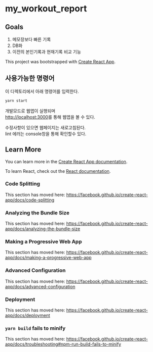 # my_workout_report

## Goals

1. 메모장보다 빠른 기록
2. DB화
3. 이전의 본인기록과 현재기록 비교 기능

This project was bootstrapped with [Create React App](https://github.com/facebook/create-react-app).

## 사용가능한 명령어

이 디렉토리에서 아래 명령어를 입력한다.

```bash
yarn start
```

개발모드로 웹앱이 실행되며<br />
[http://localhost:3000](http://localhost:3000)를 통해 웹앱을 볼 수 있다.

수정사항이 있으면 웹페이지는 새로고침된다.<br />
lint 에러는 console창을 통해 확인할수 있다.

## Learn More

You can learn more in the [Create React App documentation](https://facebook.github.io/create-react-app/docs/getting-started).

To learn React, check out the [React documentation](https://reactjs.org/).

### Code Splitting

This section has moved here: https://facebook.github.io/create-react-app/docs/code-splitting

### Analyzing the Bundle Size

This section has moved here: https://facebook.github.io/create-react-app/docs/analyzing-the-bundle-size

### Making a Progressive Web App

This section has moved here: https://facebook.github.io/create-react-app/docs/making-a-progressive-web-app

### Advanced Configuration

This section has moved here: https://facebook.github.io/create-react-app/docs/advanced-configuration

### Deployment

This section has moved here: https://facebook.github.io/create-react-app/docs/deployment

### `yarn build` fails to minify

This section has moved here: https://facebook.github.io/create-react-app/docs/troubleshooting#npm-run-build-fails-to-minify
